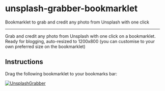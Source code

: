 # unsplash-grabber-bookmarklet
Bookmarklet to grab and credit any photo from Unsplash with one click

---

Grab and credit any photo from Unsplash with one click on a bookmarklet. Ready for blogging, auto-resized to 1200x800 (you can customise to your own preferred size on the bookmarklet)

## Instructions

Drag the following bookmarklet to your bookmarks bar:

<a href="javascript:(()=>{const t=t=>{prompt('url & credit',t)},e=location.href.split('/'),n=e[e.length-1];fetch('https://api.unsplash.com/photos/'+n,{headers:{'Content-Type':'application/json',Authorization:'Client-ID ByNZ31dx-lH97g-4OmS8mwZAltk_x48-RGTbU72B-Lk'}}).then(t=>t.json()).then(e=>{const n=e.urls.raw.concat('&h=800&w=1200'),s=`Photo by <a href='${e.user.links.html}'>${e.user.name}</a> on Unsplash`;t(`<center><img src='${n}'></center><br><center><sup>${s}</sup></center>`)}).catch(e=>t(e))})();"><img src="https://i.ibb.co/m6bDgLP/Drawing.png" alt="UnsplashGrabber"></a>
